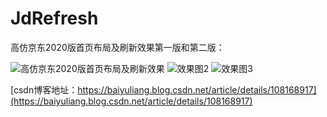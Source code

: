 # JdRefresh
高仿京东2020版首页布局及刷新效果第一版和第二版：

![高仿京东2020版首页布局及刷新效果](https://img-blog.csdnimg.cn/2020082509180512.gif#pic_center)
![效果图2](https://img-blog.csdnimg.cn/e842c9182ff2417b9b81d3c413c1e046.gif#pic_center)
![效果图3](https://img-blog.csdnimg.cn/76af728c01524f099b72775feea2e3f2.gif)

[csdn博客地址：https://baiyuliang.blog.csdn.net/article/details/108168917](https://baiyuliang.blog.csdn.net/article/details/108168917)
